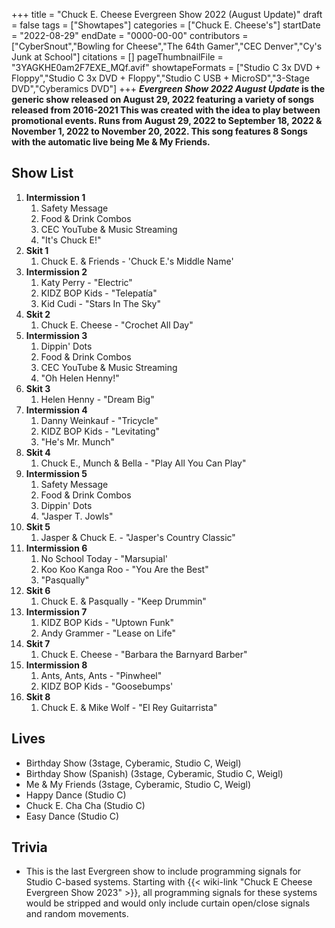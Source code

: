 +++
title = "Chuck E. Cheese Evergreen Show 2022 (August Update)"
draft = false
tags = ["Showtapes"]
categories = ["Chuck E. Cheese's"]
startDate = "2022-08-29"
endDate = "0000-00-00"
contributors = ["CyberSnout","Bowling for Cheese","The 64th Gamer","CEC Denver","Cy's Junk at School"]
citations = []
pageThumbnailFile = "3YAGKHE0am2F7EXE_MQf.avif"
showtapeFormats = ["Studio C 3x DVD + Floppy","Studio C 3x DVD + Floppy","Studio C USB + MicroSD","3-Stage DVD","Cyberamics DVD"]
+++
***Evergreen Show 2022 August Update* is the generic show released on August 29, 2022 featuring a variety of songs released from 2016-2021
This was created with the idea to play between promotional events. Runs from August 29, 2022 to September 18, 2022 & November 1, 2022 to November 20, 2022. This song features 8 Songs with the automatic live being Me & My Friends.**

## Show List

1.  **Intermission 1**
    1.  Safety Message
    2.  Food & Drink Combos
    3.  CEC YouTube & Music Streaming
    4.  "It's Chuck E!"
2.  **Skit 1**
    1.  Chuck E. & Friends - 'Chuck E.'s Middle Name'
3.  **Intermission 2**
    1.  Katy Perry - "Electric"
    2.  KIDZ BOP Kids - "Telepatía"
    3.  Kid Cudi - "Stars In The Sky"
4.  **Skit 2**
    1.  Chuck E. Cheese - "Crochet All Day"
5.  **Intermission 3**
    1.  Dippin' Dots
    2.  Food & Drink Combos
    3.  CEC YouTube & Music Streaming
    4.  "Oh Helen Henny!"
6.  **Skit 3**
    1.  Helen Henny - "Dream Big"
7.  **Intermission 4**
    1.  Danny Weinkauf - "Tricycle"
    2.  KIDZ BOP Kids - "Levitating"
    3.  "He's Mr. Munch"
8.  **Skit 4**
    1.  Chuck E., Munch & Bella - "Play All You Can Play"
9.  **Intermission 5**
    1.  Safety Message
    2.  Food & Drink Combos
    3.  Dippin' Dots
    4.  "Jasper T. Jowls"
10. **Skit 5**
    1.  Jasper & Chuck E. - "Jasper's Country Classic"
11. **Intermission 6**
    1.  No School Today - "Marsupial'
    2.  Koo Koo Kanga Roo - "You Are the Best"
    3.  "Pasqually"
12. **Skit 6**
    1.  Chuck E. & Pasqually - "Keep Drummin"
13. **Intermission 7**
    1.  KIDZ BOP Kids - "Uptown Funk"
    2.  Andy Grammer - "Lease on Life"
14. **Skit 7**
    1.  Chuck E. Cheese - "Barbara the Barnyard Barber"
15. **Intermission 8**
    1.  Ants, Ants, Ants - "Pinwheel"
    2.  KIDZ BOP Kids - "Goosebumps'
16. **Skit 8**
    1.  Chuck E. & Mike Wolf - "El Rey Guitarrista"

## Lives

- Birthday Show (3stage, Cyberamic, Studio C, Weigl)
- Birthday Show (Spanish) (3stage, Cyberamic, Studio C, Weigl)
- Me & My Friends (3stage, Cyberamic, Studio C, Weigl)
- Happy Dance (Studio C)
- Chuck E. Cha Cha (Studio C)
- Easy Dance (Studio C)

## Trivia

- This is the last Evergreen show to include programming signals for Studio C-based systems. Starting with {{< wiki-link "Chuck E Cheese Evergreen Show 2023" >}}, all programming signals for these systems would be stripped and would only include curtain open/close signals and random movements.
